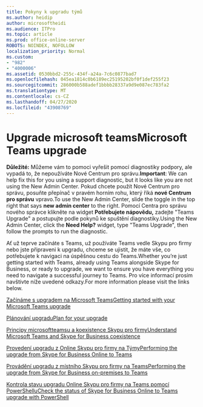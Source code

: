 ```yaml
---
title: Pokyny k upgradu týmů
ms.author: heidip
author: microsoftheidi
ms.audience: ITPro
ms.topic: article
ms.prod: office-online-server
ROBOTS: NOINDEX, NOFOLLOW
localization_priority: Normal
ms.custom:
- "982"
- "4000006"
ms.assetid: 0530bbd2-255c-434f-a24a-7c6c0877bad7
ms.openlocfilehash: 045ea1814c0b6189ec25195202bf0f1def255f23
ms.sourcegitcommit: 286000b588adef1bbbb28337a9d9e087ec783fa2
ms.translationtype: MT
ms.contentlocale: cs-CZ
ms.lasthandoff: 04/27/2020
ms.locfileid: "43908769"
---
```

# <a name="microsoft-teams-upgrade"></a><span data-ttu-id="4a120-102">Upgrade microsoft teams</span><span class="sxs-lookup"><span data-stu-id="4a120-102">Microsoft Teams upgrade</span></span>

<span data-ttu-id="4a120-103">**Důležité:** Můžeme vám to pomoci vyřešit pomocí diagnostiky podpory, ale vypadá to, že nepoužíváte Nové Centrum pro správu.</span><span class="sxs-lookup"><span data-stu-id="4a120-103">**Important**: We can help fix this for you using a support diagnostic, but it looks like you are not using the New Admin Center.</span></span> <span data-ttu-id="4a120-104">Pokud chcete použít Nové Centrum pro správu, posuňte přepínač v pravém horním rohu, který říká **nové Centrum pro správu** vpravo.</span><span class="sxs-lookup"><span data-stu-id="4a120-104">To use the New Admin Center, slide the toggle in the top right that says **new admin center** to the right.</span></span> <span data-ttu-id="4a120-105">Pomocí Centra pro správu nového správce klikněte na widget **Potřebujete nápovědu,** zadejte "Teams Upgrade" a postupujte podle pokynů ke spuštění diagnostiky.</span><span class="sxs-lookup"><span data-stu-id="4a120-105">Using the New Admin Center, click the **Need Help?** widget, type "Teams Upgrade", then follow the prompts to run the diagnostic.</span></span>

<span data-ttu-id="4a120-106">Ať už teprve začínáte s Teams, už používáte Teams vedle Skypu pro firmy nebo jste připraveni k upgradu, chceme se ujistit, že máte vše, co potřebujete k navigaci na úspěšnou cestu do Teams.</span><span class="sxs-lookup"><span data-stu-id="4a120-106">Whether you’re just getting started with Teams, already using Teams alongside Skype for Business, or ready to upgrade, we want to ensure you have everything you need to navigate a successful journey to Teams.</span></span> <span data-ttu-id="4a120-107">Pro více informací prosím navštivte níže uvedené odkazy.</span><span class="sxs-lookup"><span data-stu-id="4a120-107">For more information please visit the links below.</span></span>

[<span data-ttu-id="4a120-108">Začínáme s upgradem na Microsoft Teams</span><span class="sxs-lookup"><span data-stu-id="4a120-108">Getting started with your Microsoft Teams upgrade</span></span>](https://docs.microsoft.com/MicrosoftTeams/upgrade-start-here)

[<span data-ttu-id="4a120-109">Plánování upgradu</span><span class="sxs-lookup"><span data-stu-id="4a120-109">Plan for your upgrade</span></span>](https://docs.microsoft.com/MicrosoftTeams/upgrade-plan-journey)

[<span data-ttu-id="4a120-110">Principy microsoftteamsu a koexistence Skypu pro firmy</span><span class="sxs-lookup"><span data-stu-id="4a120-110">Understand Microsoft Teams and Skype for Business coexistence</span></span>](https://docs.microsoft.com/MicrosoftTeams/teams-and-skypeforbusiness-coexistence-and-interoperability)

[<span data-ttu-id="4a120-111">Provedení upgradu z Online Skypu pro firmy na Týmy</span><span class="sxs-lookup"><span data-stu-id="4a120-111">Performing the upgrade from Skype for Business Online to Teams</span></span>](https://docs.microsoft.com/MicrosoftTeams/upgrade-to-teams-execute-skypeforbusinessonline)

[<span data-ttu-id="4a120-112">Provádění upgradu z místního Skypu pro firmy na Teams</span><span class="sxs-lookup"><span data-stu-id="4a120-112">Performing the upgrade from Skype for Business on-premises to Teams</span></span>](https://docs.microsoft.com/MicrosoftTeams/upgrade-to-teams-execute-skypeforbusinesshybridonprem)
 
[<span data-ttu-id="4a120-113">Kontrola stavu upgradu Online Skypu pro firmy na Teams pomocí PowerShellu</span><span class="sxs-lookup"><span data-stu-id="4a120-113">Check the status of Skype for Business Online to Teams upgrade with PowerShell</span></span>](https://docs.microsoft.com/powershell/module/skype/get-csteamsupgradestatus?view=skype-ps)